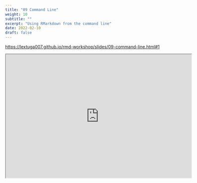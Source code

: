 ```yaml
---
title: "09 Command Line"
weight: 10
subtitle: ""
excerpt: "Using RMarkdown from the command line"
date: 2022-02-10
draft: false
---
```


https://lextuga007.github.io/rmd-workshop/slides/09-command-line.html#1

<iframe src="https://lextuga007.github.io/rmd-workshop/slides/09-command-line#1" width="600" height="400" loading="lazy" allowfullscreen></iframe> <script>fitvids('.shareagain', {players: 'iframe'});</script>

